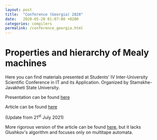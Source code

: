 ```yaml
---
layout: post
title:  "Conference (Georgia) 2020"
date:   2020-05-28 01:07:00 +0200
categories: compilers
permalink: /conference_georgia.html
---
```


# Properties and hierarchy of Mealy machines


Here you can find materials presented at Students' IV Inter-University Scientific Conference in IT and its Application. Organized by Stamskhe-Javakheti State University.

Presentation can be found [here](/presentations/mealy_machines.html)


Article can be found [here](/pdf/functional_mealy.pdf)


(Update from 21<sup>st</sup> July 2021)

More rigorous version of the article can be found [here](/pdf/multitape_automata.pdf), but it lacks Glushkov's algorithm and focuses only on multitape automata.